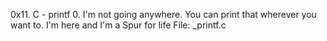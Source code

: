 0x11. C - printf
0. I'm not going anywhere. You can print that wherever you want to. I'm here and I'm a Spur for life
File: _printf.c
